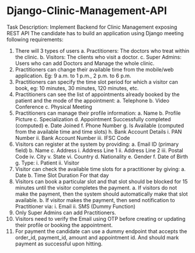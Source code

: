 # Django-Clinic-Management-API

Task Description: Implement Backend for Clinic Management
exposing REST API
The candidate has to build an application using Django meeting following requirements:
1. There will 3 types of users
a. Practitioners: The doctors who treat within the clinic.
b. Visitors: The clients who visit a doctor.
c. Super Admins: Users who can add Doctors and Manage the whole clinic.
2. Practitioners can change their available time from the mobile/web application. Eg: 9 a.m.
to 1 p.m., 2 p.m. to 6 p.m.
3. Practitioners can specify the time slot period for which a visitor can book, eg: 10 minutes,
30 minutes, 120 minutes, etc.
4. Practitioners can see the list of appointments already booked by the patient and the
mode of the appointment:
a. Telephone
b. Video Conference
c. Physical Meeting
5. Practitioners can manage their profile information:
a. Name
b. Profile Picture
c. Specialization
d. Appointment Successfully completed (computed)
e. Date Joined
f. Phone Number
g. Is Available (computed from the available time and time slots)
h. Bank Account Details
i. PAN Number
ii. Bank Account Number
iii. IFSC Code
6. Visitors can register at the system by providing:
a. Email ID (primary field)
b. Name
c. Address
i. Address Line 1
ii. Address Line 2
iii. Postal Code
iv. City
v. State
vi. Country
d. Nationality
e. Gender
f. Date of Birth
g. Type:
i. Patient
ii. Visitor
7. Visitor can check the available time slots for a practitioner by giving:
a. Date
b. Time Slot Duration
For that day
8. Visitors can book a particular slot and that slot should be blocked for 15 minutes until the
visitor completes the payment.
a. If visitors do not make the payment, then the system should automatically make
that slot available.
b. If visitor makes the payment, then send notification to Practitioner via:
i. Email
ii. SMS (Dummy Function)
9. Only Super Admins can add Practitioners.
10. Visitors need to verify the Email using OTP before creating or updating their profile or
booking the appointment.
11. For payment the candidate can use a dummy endpoint that accepts the order_id,
payment_id, amount and appointment id. And should mark payment as successful upon
hitting.
